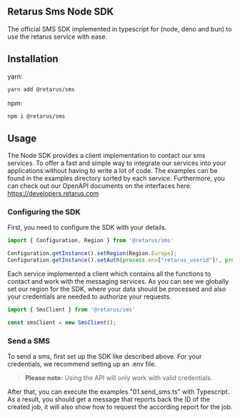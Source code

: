 ## Retarus Sms Node SDK
The official SMS SDK implemented in typescript for (node, deno and bun) to use the retarus service with ease.

## Installation

yarn:
```bash
yarn add @retarus/sms
```
npm:
```bash
npm i @retarus/sms
```

## Usage
The Node SDK provides a client implementation to contact our sms services. To offer a fast and simple way to integrate our services into your applications without having to write a lot of code. The examples can be found in the examples directory sorted by each service. Furthermore, you can check out our OpenAPI documents on the interfaces here: https://developers.retarus.com
 
### Configuring the SDK
First, you need to configure the SDK with your details.
```typescript
import { Configuration, Region } from '@retarus/sms'

Configuration.getInstance().setRegion(Region.Europe);
Configuration.getInstance().setAuth(process.env["retarus_userid"]!, process.env["retarus_sms_password"]!)
```
Each service implemented a client which contains all the functions to contact and work with the messaging services. As you can see we globally set our region for the SDK, where your data should be processed and also your credentials are needed to authorize your requests.


```typescript
import { SmsClient } from '@retarus/sms'

const smsClient = new SmsClient();
```

### Send a SMS
To send a sms, first set up the SDK like described above. For your credentials, we recommend setting up an .env file.
> **Please note:** Using the API will only work with valid credentials.

After that, you can execute the examples "01.send_sms.ts" with Typescript. As a result, you should get a message that reports back the ID of the created job, it will also show how to request the according report for the job.